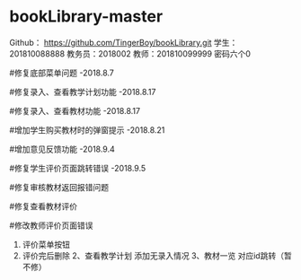 # bookLibrary-master

Github：
https://github.com/TingerBoy/bookLibrary.git
学生：201810088888
教务员：2018002
教师：201810099999
密码六个0

#修复底部菜单问题 -2018.8.7

#修复录入、查看教学计划功能 -2018.8.17

#修复录入、查看教材功能 -2018.8.17

#增加学生购买教材时的弹窗提示 -2018.8.21

#增加意见反馈功能 -2018.9.4

#修复学生评价页面跳转错误 -2018.9.5

#修复审核教材返回报错问题

#修复查看教材评价

#修改教师评价页面错误

1.  评价菜单按钮
4. 评价完后删除
2、查看教学计划
添加无录入情况
3、教材一览
对应id跳转（暂不修）